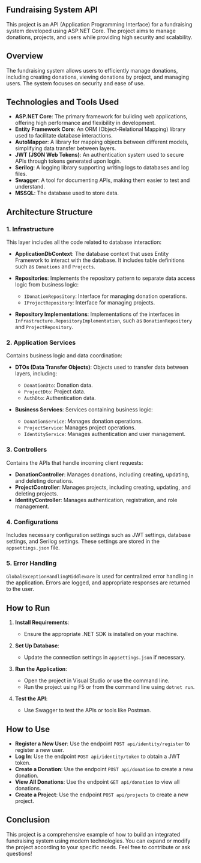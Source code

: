## Fundraising System API

This project is an API (Application Programming Interface) for a fundraising system developed using ASP.NET Core. The project aims to manage donations, projects, and users while providing high security and scalability.

## Overview

The fundraising system allows users to efficiently manage donations, including creating donations, viewing donations by project, and managing users. The system focuses on security and ease of use.

## Technologies and Tools Used

- **ASP.NET Core**: The primary framework for building web applications, offering high performance and flexibility in development.
- **Entity Framework Core**: An ORM (Object-Relational Mapping) library used to facilitate database interactions.
- **AutoMapper**: A library for mapping objects between different models, simplifying data transfer between layers.
- **JWT (JSON Web Tokens)**: An authentication system used to secure APIs through tokens generated upon login.
- **Serilog**: A logging library supporting writing logs to databases and log files.
- **Swagger**: A tool for documenting APIs, making them easier to test and understand.
- **MSSQL**: The database used to store data.

## Architecture Structure

### 1. **Infrastructure**

This layer includes all the code related to database interaction:

- **ApplicationDbContext**: The database context that uses Entity Framework to interact with the database. It includes table definitions such as `Donations` and `Projects`.
  
- **Repositories**: Implements the repository pattern to separate data access logic from business logic:
  - `IDonationRepository`: Interface for managing donation operations.
  - `IProjectRepository`: Interface for managing projects.
  
- **Repository Implementations**: Implementations of the interfaces in `Infrastructure.RepositoryImplementation`, such as `DonationRepository` and `ProjectRepository`.

### 2. **Application Services**

Contains business logic and data coordination:

- **DTOs (Data Transfer Objects)**: Objects used to transfer data between layers, including:
  - `DonationDto`: Donation data.
  - `ProjectDto`: Project data.
  - `AuthDto`: Authentication data.
  
- **Business Services**: Services containing business logic:
  - `DonationService`: Manages donation operations.
  - `ProjectService`: Manages project operations.
  - `IdentityService`: Manages authentication and user management.

### 3. **Controllers**

Contains the APIs that handle incoming client requests:

- **DonationController**: Manages donations, including creating, updating, and deleting donations.
- **ProjectController**: Manages projects, including creating, updating, and deleting projects.
- **IdentityController**: Manages authentication, registration, and role management.

### 4. **Configurations**

Includes necessary configuration settings such as JWT settings, database settings, and Serilog settings. These settings are stored in the `appsettings.json` file.

### 5. **Error Handling**

`GlobalExceptionHandlingMiddleware` is used for centralized error handling in the application. Errors are logged, and appropriate responses are returned to the user.

## How to Run

1. **Install Requirements**:
   - Ensure the appropriate .NET SDK is installed on your machine.

2. **Set Up Database**:
   - Update the connection settings in `appsettings.json` if necessary.

3. **Run the Application**:
   - Open the project in Visual Studio or use the command line.
   - Run the project using F5 or from the command line using `dotnet run`.

4. **Test the API**:
   - Use Swagger to test the APIs or tools like Postman.

## How to Use

- **Register a New User**: Use the endpoint `POST api/identity/register` to register a new user.
- **Log In**: Use the endpoint `POST api/identity/token` to obtain a JWT token.
- **Create a Donation**: Use the endpoint `POST api/donation` to create a new donation.
- **View All Donations**: Use the endpoint `GET api/donation` to view all donations.
- **Create a Project**: Use the endpoint `POST api/projects` to create a new project.

## Conclusion

This project is a comprehensive example of how to build an integrated fundraising system using modern technologies. You can expand or modify the project according to your specific needs. Feel free to contribute or ask questions!
